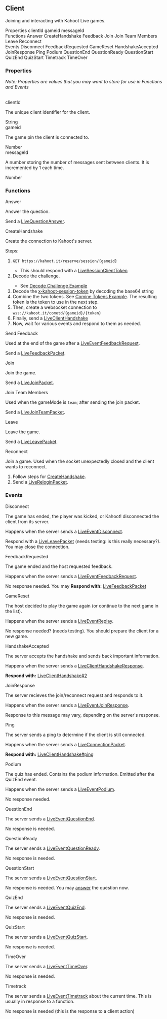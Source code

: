 ## Client
Joining and interacting with Kahoot Live games.

<div class="navigation">
  <div>
    <span>Properties</span>
    <a link="?scrollTo=clientId" class="nav">clientId</a>
    <a link="?scrollTo=gameid" class="nav">gameid</a>
    <a link="?scrollTo=messageId" class="nav">messageId</a>
  </div>
  <div>
    <span>Functions</span>
    <a link="?scrollTo=answer" class="nav">Answer</a>
    <a link="?scrollTo=connection" class="nav">CreateHandshake</a>
    <a link="?scrollTo=feedback" class="nav">Feedback</a>
    <a link="?scrollTo=join" class="nav">Join</a>
    <a link="?scrollTo=jointeam" class="nav">Join Team Members</a>
    <a link="?scrollTo=leave" class="nav">Leave</a>
    <a link="?scrollTo=reconnect" class="nav">Reconnect</a>
  </div>
  <div>
    <span>Events</span>
    <a link="?scrollTo=Disconnect" class="nav">Disconnect</a>
    <a link="?scrollTo=FeedbackRequested" class="nav">FeedbackRequested</a>
    <a link="?scrollTo=replay" class="nav">GameReset</a>
    <a link="?scrollTo=HandshakeAccepted" class="nav">HandshakeAccepted</a>
    <a link="?scrollTo=JoinResponse" class="nav">JoinResponse</a>
    <a link="?scrollTo=ping" class="nav">Ping</a>
    <a link="?scrollTo=podium" class="nav">Podium</a>
    <a link="?scrollTo=QuestionEnd" class="nav">QuestionEnd</a>
    <a link="?scrollTo=QuestionReady" class="nav">QuestionReady</a>
    <a link="?scrollTo=QuestionStart" class="nav">QuestionStart</a>
    <a link="?scrollTo=QuizEnd" class="nav">QuizEnd</a>
    <a link="?scrollTo=QuizStart" class="nav">QuizStart</a>
    <a link="?scrollTo=timetrack" class="nav">Timetrack</a>
    <a link="?scrollTo=TimeOver" class="nav">TimeOver</a>
  </div>
</div>

### Properties
*Note: Properties are values that you may want to store for use in Functions and Events*

<br>
<a link="?scrollTo=clientId" class="nam">clientId</a>
<div class="info">
  <p>The unique client identifier for the client.</p>
  <span class="type">String</span>
</div>
<a link="?scrollTo=gameid" class="nam">gameid</a>
<div class="info">
  <p>The game pin the client is connected to.</p>
  <span class="type">Number</span>
</div>
<a link="?scrollTo=messageId" class="nam">messageId</a>
<div class="info">
  <p>A number storing the number of messages sent between clients. It is incremented by 1 each time.</p>
  <span class="type">Number</span>
</div>

### Functions
<a link="?scrollTo=answer" class="nam">Answer</a>
<div class="info">
  <p>Answer the question.</p>
  <p>Send a <a href="#/enum/LiveQuestionAnswer">LiveQuestionAnswer</a>.</p>
</div>
<a link="?scrollTo=connection" class="nam">CreateHandshake</a>
<div class="info">
  <p>Create the connection to Kahoot's server.</p>
  <p>Steps:</p>
  <ol>
    <li><code>GET https://kahoot.it/reserve/session/{gameid}</code></li>
    <ul><li>This should respond with a <a href="#/enum/LiveSessionClientToken">LiveSessionClientToken</a></li></ul>
    <li>Decode the challenge.</li>
    <ul><li>See <a href="#/ex/decode-client">Decode Challenge Example</a></li></ul>
    <li>Decode the <a href="#/enum/LiveSessionClientToken?scrollTo=token">x-kahoot-session-token</a> by decoding the base64 string</li>
    <li>Combine the two tokens. See <a href="#/ex/decode-client?scrollTo=combine">Comine Tokens Example</a>. The resulting token is the token to use in the next step.</li>
    <li>Then, create a websocket connection to <code>wss://kahoot.it/cometd/{gameid}/{token}</code></li>
    <li>Finally, send a <a href="#/enum/LiveClientHandshake?scrollTo=first-handshake">LiveClientHandshake</a></li>
    <li>Now, wait for various events and respond to them as needed.</li>
  </ol>
</div>
<a link="?scrollTo=feedback" class="nam">Send Feedback</a>
<div class="info">
  <p>Used at the end of the game after a <a href="#/enum/LiveEventFeedbackRequest">LiveEventFeedbackRequest</a>.</p>
  <p>Send a <a href="#/enum/LiveFeedbackPacket">LiveFeedbackPacket</a>.</p>
</div>
<a link="?scrollTo=join" class="nam">Join</a>
<div class="info">
  <p>Join the game.</p>
  <p>Send a <a href="#/enum/LiveJoinPacket">LiveJoinPacket</a>.</p>
</div>
<a link="?scrollTo=jointeam" class="nam">Join Team Members</a>
<div class="info">
  <p>Used when the gameMode is <code>team</code>; after sending the join packet.</p>
  <p>Send a <a href="#/enum/LiveJoinTeamPacket">LiveJoinTeamPacket</a>.</p>
</div>
<a link="?scrollTo=leave" class="nam">Leave</a>
<div class="info">
  <p>Leave the game.</p>
  <p>Send a <a href="#/enum/LiveLeavePacket">LiveLeavePacket</a>.</p>
</div>
<a link="?scrollTo=reconnect" class="nam">Reconnect</a>
<div class="info">
  <p>Join a game. Used when the socket unexpectedly closed and the client wants to reconnect.</p>
  <ol>
    <li>Follow steps for <a href="#/class/client?scrollTo=connection">CreateHandshake</a>.</li>
    <li>Send a <a href="#/enum/LiveReloginPacket">LiveReloginPacket</a>.</li>
  </ol>
</div>

### Events
<a link="?scrollTo=Disconnect" class="nam">Disconnect</a>
<div class="info">
  <p>The game has ended, the player was kicked, or Kahoot! disconnected the client from its server.</p>
  <p>Happens when the server sends a <a href="#/enum/LiveEventDisconnect">LiveEventDisconnect</a>.</p>
  <p>Respond with a <a href="#/enum/LiveLeavePacket">LiveLeavePacket</a> (needs testing: is this really necessary?). You may close the connection.</p>
</div>
<a link="?scrollTo=FeedbackRequested" class="nam">FeedbackRequested</a>
<div class="info">
  <p>The game ended and the host requested feedback.</p>
  <p>Happens when the server sends a <a href="#/enum/LiveEventFeedbackRequest">LiveEventFeedbackRequest</a>.</p>
  <p>No response needed. You may <strong>Respond with:</strong> <a href="#/enum/LiveFeedbackPacket">LiveFeedbackPacket</a></p>
</div>
<a link="?scrollTo=replay" class="nam">GameReset</a>
<div class="info">
  <p>The host decided to play the game again (or continue to the next game in the list).</p>
  <p>Happens when the server sends a <a href="#/enum/LiveEventReplay">LiveEventReplay</a>.</p>
  <p>No response needed? (needs testing). You should prepare the client for a new game.</p>
</div>
<a link="?scrollTo=HandshakeAccepted" class="nam">HandshakeAccepted</a>
<div class="info">
  <p>The server accepts the handshake and sends back important information.</p>
  <p>Happens when the server sends a <a href="#/enum/LiveClientHandshakeResponse">LiveClientHandshakeResponse</a>.</p>
  <p><strong>Respond with:</strong> <a href="#/enum/LiveClientHandshake?scrollTo=second-handshake">LiveClientHandshake#2</a></p>
</div>
<a link="?scrollTo=JoinResponse" class="nam">JoinResponse</a>
<div class="info">
  <p>The server recieves the join/reconnect request and responds to it.</p>
  <p>Happens when the server sends a <a href="#/enum/LiveEventJoinResponse">LiveEventJoinResponse</a>.</p>
  <p>Response to this message may vary, depending on the server's response.</p>
</div>
<a link="?scrollTo=ping" class="nam">Ping</a>
<div class="info">
  <p>The server sends a ping to determine if the client is still connected.</p>
  <p>Happens when the server sends a <a href="#/enum/LiveConnectionPacket">LiveConnectionPacket</a>.</p>
  <p><strong>Respond with:</strong> <a href="#/enum/LiveClientHandshake?scrollTo=pong">LiveClientHandshake#ping</a></p>
</div>
<a link="?scrollTo=podium" class="nam">Podium</a>
<div class="info">
  <p>The quiz has ended. Contains the podium information. Emitted after the QuizEnd event.</p>
  <p>Happens when the server sends a <a href="#/enum/LiveEventPodium">LiveEventPodium</a>.</p>
  <p>No response needed.</p>
</div>
<a link="?scrollTo=QuestionEnd" class="nam">QuestionEnd</a>
<div class="info">
  <p>The server sends a <a href="#/enum/LiveEventQuestionEnd">LiveEventQuestionEnd</a>.</p>
  <p>No response is needed.</p>
</div>
<a link="?scrollTo=QuestionReady" class="nam">QuestionReady</a>
<div class="info">
  <p>The server sends a <a href="#/enum/LiveEventQuestionReady">LiveEventQuestionReady</a>.</p>
  <p>No response is needed.</p>
</div>
<a link="?scrollTo=QuestionStart" class="nam">QuestionStart</a>
<div class="info">
  <p>The server sends a <a href="#/enum/LiveEventQuestionStart">LiveEventQuestionStart</a>.</p>
  <p>No response is needed. You may <a href="#/class/client?scrollTo=answer">answer</a> the question now.</p>
</div>
<a link="?scrollTo=QuizEnd" class="nam">QuizEnd</a>
<div class="info">
  <p>The server sends a <a href="#/enum/LiveEventQuizEnd">LiveEventQuizEnd</a>.</p>
  <p>No response is needed.</p>
</div>
<a link="?scrollTo=QuizStart" class="nam">QuizStart</a>
<div class="info">
  <p>The server sends a <a href="#/enum/LiveEventQuizStart">LiveEventQuizStart</a>.</p>
  <p>No response is needed.</p>
</div>
<a link="?scrollTo=TimeOver" class="nam">TimeOver</a>
<div class="info">
  <p>The server sends a <a href="#/enum/LiveEventTimeOver">LiveEventTimeOver</a>.</p>
  <p>No response is needed.</p>
</div>
<a link="?scrollTo=timetrack" class="nam">Timetrack</a>
<div class="info">
  <p>The server sends a <a href="#/enum/LiveEventTimetrack">LiveEventTimetrack</a> about the current time. This is usually in response to a function.</p>
  <p>No response is needed (this is the response to a client action)</p>
</div>

